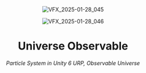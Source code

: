<header>
  
![VFX_2025-01-28_045](https://github.com/user-attachments/assets/54538cf5-2fd6-4d0e-95fa-a8e453efc077)

![VFX_2025-01-28_046](https://github.com/user-attachments/assets/a49778ff-b40f-4a6f-b859-f7549e774351)



# Universe Observable

_Particle System in Unity 6 URP, Observable Universe_

